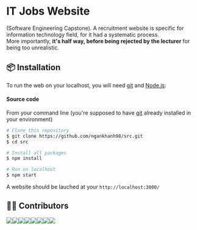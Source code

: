 # IT Jobs Website
(Software Engineering Capstone). A recruitment website is specific for information technology field, for it had a systematic process.</br>
More importantly, **it's half way, before being rejected by the lecturer** for being too unrealistic.
## 📦 Installation
To run the web on your localhost, you will need [git](https://git-scm.com/) and [Node.js](https://nodejs.org):
#### Source code
From your command line (you're supposed to have [git](https://git-scm.com/) already installed in your environment)
```bash
# Clone this repository
$ git clone https://github.com/ngankhanh98/src.git
$ cd src

# Install all packages
$ npm install

# Run on localhost
$ npm start
```
A website should be lauched at your `http://localhost:3000/`

## 👷‍♂️ Contributors
[![](https://sourcerer.io/fame/ngankhanh98/ngankhanh98/src/images/0)](https://sourcerer.io/fame/ngankhanh98/ngankhanh98/src/links/0)[![](https://sourcerer.io/fame/ngankhanh98/ngankhanh98/src/images/1)](https://sourcerer.io/fame/ngankhanh98/ngankhanh98/src/links/1)[![](https://sourcerer.io/fame/ngankhanh98/ngankhanh98/src/images/2)](https://sourcerer.io/fame/ngankhanh98/ngankhanh98/src/links/2)[![](https://sourcerer.io/fame/ngankhanh98/ngankhanh98/src/images/3)](https://sourcerer.io/fame/ngankhanh98/ngankhanh98/src/links/3)[![](https://sourcerer.io/fame/ngankhanh98/ngankhanh98/src/images/4)](https://sourcerer.io/fame/ngankhanh98/ngankhanh98/src/links/4)[![](https://sourcerer.io/fame/ngankhanh98/ngankhanh98/src/images/5)](https://sourcerer.io/fame/ngankhanh98/ngankhanh98/src/links/5)[![](https://sourcerer.io/fame/ngankhanh98/ngankhanh98/src/images/6)](https://sourcerer.io/fame/ngankhanh98/ngankhanh98/src/links/6)[![](https://sourcerer.io/fame/ngankhanh98/ngankhanh98/src/images/7)](https://sourcerer.io/fame/ngankhanh98/ngankhanh98/src/links/7)
